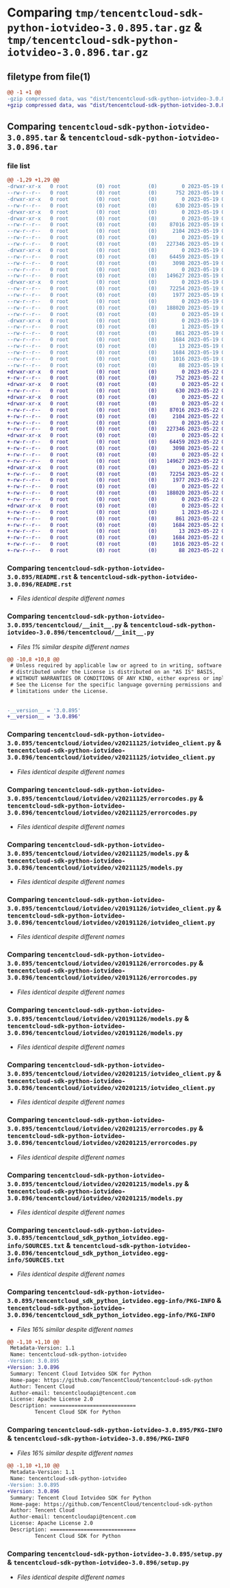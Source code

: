 # Comparing `tmp/tencentcloud-sdk-python-iotvideo-3.0.895.tar.gz` & `tmp/tencentcloud-sdk-python-iotvideo-3.0.896.tar.gz`

## filetype from file(1)

```diff
@@ -1 +1 @@
-gzip compressed data, was "dist/tencentcloud-sdk-python-iotvideo-3.0.895.tar", last modified: Fri May 19 02:53:38 2023, max compression
+gzip compressed data, was "dist/tencentcloud-sdk-python-iotvideo-3.0.896.tar", last modified: Mon May 22 00:25:55 2023, max compression
```

## Comparing `tencentcloud-sdk-python-iotvideo-3.0.895.tar` & `tencentcloud-sdk-python-iotvideo-3.0.896.tar`

### file list

```diff
@@ -1,29 +1,29 @@
-drwxr-xr-x   0 root         (0) root         (0)        0 2023-05-19 02:53:38.000000 tencentcloud-sdk-python-iotvideo-3.0.895/
--rw-r--r--   0 root         (0) root         (0)      752 2023-05-19 02:53:38.000000 tencentcloud-sdk-python-iotvideo-3.0.895/README.rst
-drwxr-xr-x   0 root         (0) root         (0)        0 2023-05-19 02:53:38.000000 tencentcloud-sdk-python-iotvideo-3.0.895/tencentcloud/
--rw-r--r--   0 root         (0) root         (0)      630 2023-05-19 02:53:38.000000 tencentcloud-sdk-python-iotvideo-3.0.895/tencentcloud/__init__.py
-drwxr-xr-x   0 root         (0) root         (0)        0 2023-05-19 02:53:38.000000 tencentcloud-sdk-python-iotvideo-3.0.895/tencentcloud/iotvideo/
-drwxr-xr-x   0 root         (0) root         (0)        0 2023-05-19 02:53:38.000000 tencentcloud-sdk-python-iotvideo-3.0.895/tencentcloud/iotvideo/v20211125/
--rw-r--r--   0 root         (0) root         (0)    87016 2023-05-19 02:53:38.000000 tencentcloud-sdk-python-iotvideo-3.0.895/tencentcloud/iotvideo/v20211125/iotvideo_client.py
--rw-r--r--   0 root         (0) root         (0)     2104 2023-05-19 02:53:38.000000 tencentcloud-sdk-python-iotvideo-3.0.895/tencentcloud/iotvideo/v20211125/errorcodes.py
--rw-r--r--   0 root         (0) root         (0)        0 2023-05-19 02:53:38.000000 tencentcloud-sdk-python-iotvideo-3.0.895/tencentcloud/iotvideo/v20211125/__init__.py
--rw-r--r--   0 root         (0) root         (0)   227346 2023-05-19 02:53:38.000000 tencentcloud-sdk-python-iotvideo-3.0.895/tencentcloud/iotvideo/v20211125/models.py
-drwxr-xr-x   0 root         (0) root         (0)        0 2023-05-19 02:53:38.000000 tencentcloud-sdk-python-iotvideo-3.0.895/tencentcloud/iotvideo/v20191126/
--rw-r--r--   0 root         (0) root         (0)    64459 2023-05-19 02:53:38.000000 tencentcloud-sdk-python-iotvideo-3.0.895/tencentcloud/iotvideo/v20191126/iotvideo_client.py
--rw-r--r--   0 root         (0) root         (0)     3098 2023-05-19 02:53:38.000000 tencentcloud-sdk-python-iotvideo-3.0.895/tencentcloud/iotvideo/v20191126/errorcodes.py
--rw-r--r--   0 root         (0) root         (0)        0 2023-05-19 02:53:38.000000 tencentcloud-sdk-python-iotvideo-3.0.895/tencentcloud/iotvideo/v20191126/__init__.py
--rw-r--r--   0 root         (0) root         (0)   149627 2023-05-19 02:53:38.000000 tencentcloud-sdk-python-iotvideo-3.0.895/tencentcloud/iotvideo/v20191126/models.py
-drwxr-xr-x   0 root         (0) root         (0)        0 2023-05-19 02:53:38.000000 tencentcloud-sdk-python-iotvideo-3.0.895/tencentcloud/iotvideo/v20201215/
--rw-r--r--   0 root         (0) root         (0)    72254 2023-05-19 02:53:38.000000 tencentcloud-sdk-python-iotvideo-3.0.895/tencentcloud/iotvideo/v20201215/iotvideo_client.py
--rw-r--r--   0 root         (0) root         (0)     1977 2023-05-19 02:53:38.000000 tencentcloud-sdk-python-iotvideo-3.0.895/tencentcloud/iotvideo/v20201215/errorcodes.py
--rw-r--r--   0 root         (0) root         (0)        0 2023-05-19 02:53:38.000000 tencentcloud-sdk-python-iotvideo-3.0.895/tencentcloud/iotvideo/v20201215/__init__.py
--rw-r--r--   0 root         (0) root         (0)   188020 2023-05-19 02:53:38.000000 tencentcloud-sdk-python-iotvideo-3.0.895/tencentcloud/iotvideo/v20201215/models.py
--rw-r--r--   0 root         (0) root         (0)        0 2023-05-19 02:53:38.000000 tencentcloud-sdk-python-iotvideo-3.0.895/tencentcloud/iotvideo/__init__.py
-drwxr-xr-x   0 root         (0) root         (0)        0 2023-05-19 02:53:38.000000 tencentcloud-sdk-python-iotvideo-3.0.895/tencentcloud_sdk_python_iotvideo.egg-info/
--rw-r--r--   0 root         (0) root         (0)        1 2023-05-19 02:53:38.000000 tencentcloud-sdk-python-iotvideo-3.0.895/tencentcloud_sdk_python_iotvideo.egg-info/dependency_links.txt
--rw-r--r--   0 root         (0) root         (0)      861 2023-05-19 02:53:38.000000 tencentcloud-sdk-python-iotvideo-3.0.895/tencentcloud_sdk_python_iotvideo.egg-info/SOURCES.txt
--rw-r--r--   0 root         (0) root         (0)     1684 2023-05-19 02:53:38.000000 tencentcloud-sdk-python-iotvideo-3.0.895/tencentcloud_sdk_python_iotvideo.egg-info/PKG-INFO
--rw-r--r--   0 root         (0) root         (0)       13 2023-05-19 02:53:38.000000 tencentcloud-sdk-python-iotvideo-3.0.895/tencentcloud_sdk_python_iotvideo.egg-info/top_level.txt
--rw-r--r--   0 root         (0) root         (0)     1684 2023-05-19 02:53:38.000000 tencentcloud-sdk-python-iotvideo-3.0.895/PKG-INFO
--rw-r--r--   0 root         (0) root         (0)     1016 2023-05-19 02:53:38.000000 tencentcloud-sdk-python-iotvideo-3.0.895/setup.py
--rw-r--r--   0 root         (0) root         (0)       88 2023-05-19 02:53:38.000000 tencentcloud-sdk-python-iotvideo-3.0.895/setup.cfg
+drwxr-xr-x   0 root         (0) root         (0)        0 2023-05-22 00:25:55.000000 tencentcloud-sdk-python-iotvideo-3.0.896/
+-rw-r--r--   0 root         (0) root         (0)      752 2023-05-22 00:25:55.000000 tencentcloud-sdk-python-iotvideo-3.0.896/README.rst
+drwxr-xr-x   0 root         (0) root         (0)        0 2023-05-22 00:25:55.000000 tencentcloud-sdk-python-iotvideo-3.0.896/tencentcloud/
+-rw-r--r--   0 root         (0) root         (0)      630 2023-05-22 00:25:55.000000 tencentcloud-sdk-python-iotvideo-3.0.896/tencentcloud/__init__.py
+drwxr-xr-x   0 root         (0) root         (0)        0 2023-05-22 00:25:55.000000 tencentcloud-sdk-python-iotvideo-3.0.896/tencentcloud/iotvideo/
+drwxr-xr-x   0 root         (0) root         (0)        0 2023-05-22 00:25:55.000000 tencentcloud-sdk-python-iotvideo-3.0.896/tencentcloud/iotvideo/v20211125/
+-rw-r--r--   0 root         (0) root         (0)    87016 2023-05-22 00:25:55.000000 tencentcloud-sdk-python-iotvideo-3.0.896/tencentcloud/iotvideo/v20211125/iotvideo_client.py
+-rw-r--r--   0 root         (0) root         (0)     2104 2023-05-22 00:25:55.000000 tencentcloud-sdk-python-iotvideo-3.0.896/tencentcloud/iotvideo/v20211125/errorcodes.py
+-rw-r--r--   0 root         (0) root         (0)        0 2023-05-22 00:25:55.000000 tencentcloud-sdk-python-iotvideo-3.0.896/tencentcloud/iotvideo/v20211125/__init__.py
+-rw-r--r--   0 root         (0) root         (0)   227346 2023-05-22 00:25:55.000000 tencentcloud-sdk-python-iotvideo-3.0.896/tencentcloud/iotvideo/v20211125/models.py
+drwxr-xr-x   0 root         (0) root         (0)        0 2023-05-22 00:25:55.000000 tencentcloud-sdk-python-iotvideo-3.0.896/tencentcloud/iotvideo/v20191126/
+-rw-r--r--   0 root         (0) root         (0)    64459 2023-05-22 00:25:55.000000 tencentcloud-sdk-python-iotvideo-3.0.896/tencentcloud/iotvideo/v20191126/iotvideo_client.py
+-rw-r--r--   0 root         (0) root         (0)     3098 2023-05-22 00:25:55.000000 tencentcloud-sdk-python-iotvideo-3.0.896/tencentcloud/iotvideo/v20191126/errorcodes.py
+-rw-r--r--   0 root         (0) root         (0)        0 2023-05-22 00:25:55.000000 tencentcloud-sdk-python-iotvideo-3.0.896/tencentcloud/iotvideo/v20191126/__init__.py
+-rw-r--r--   0 root         (0) root         (0)   149627 2023-05-22 00:25:55.000000 tencentcloud-sdk-python-iotvideo-3.0.896/tencentcloud/iotvideo/v20191126/models.py
+drwxr-xr-x   0 root         (0) root         (0)        0 2023-05-22 00:25:55.000000 tencentcloud-sdk-python-iotvideo-3.0.896/tencentcloud/iotvideo/v20201215/
+-rw-r--r--   0 root         (0) root         (0)    72254 2023-05-22 00:25:55.000000 tencentcloud-sdk-python-iotvideo-3.0.896/tencentcloud/iotvideo/v20201215/iotvideo_client.py
+-rw-r--r--   0 root         (0) root         (0)     1977 2023-05-22 00:25:55.000000 tencentcloud-sdk-python-iotvideo-3.0.896/tencentcloud/iotvideo/v20201215/errorcodes.py
+-rw-r--r--   0 root         (0) root         (0)        0 2023-05-22 00:25:55.000000 tencentcloud-sdk-python-iotvideo-3.0.896/tencentcloud/iotvideo/v20201215/__init__.py
+-rw-r--r--   0 root         (0) root         (0)   188020 2023-05-22 00:25:55.000000 tencentcloud-sdk-python-iotvideo-3.0.896/tencentcloud/iotvideo/v20201215/models.py
+-rw-r--r--   0 root         (0) root         (0)        0 2023-05-22 00:25:55.000000 tencentcloud-sdk-python-iotvideo-3.0.896/tencentcloud/iotvideo/__init__.py
+drwxr-xr-x   0 root         (0) root         (0)        0 2023-05-22 00:25:55.000000 tencentcloud-sdk-python-iotvideo-3.0.896/tencentcloud_sdk_python_iotvideo.egg-info/
+-rw-r--r--   0 root         (0) root         (0)        1 2023-05-22 00:25:55.000000 tencentcloud-sdk-python-iotvideo-3.0.896/tencentcloud_sdk_python_iotvideo.egg-info/dependency_links.txt
+-rw-r--r--   0 root         (0) root         (0)      861 2023-05-22 00:25:55.000000 tencentcloud-sdk-python-iotvideo-3.0.896/tencentcloud_sdk_python_iotvideo.egg-info/SOURCES.txt
+-rw-r--r--   0 root         (0) root         (0)     1684 2023-05-22 00:25:55.000000 tencentcloud-sdk-python-iotvideo-3.0.896/tencentcloud_sdk_python_iotvideo.egg-info/PKG-INFO
+-rw-r--r--   0 root         (0) root         (0)       13 2023-05-22 00:25:55.000000 tencentcloud-sdk-python-iotvideo-3.0.896/tencentcloud_sdk_python_iotvideo.egg-info/top_level.txt
+-rw-r--r--   0 root         (0) root         (0)     1684 2023-05-22 00:25:55.000000 tencentcloud-sdk-python-iotvideo-3.0.896/PKG-INFO
+-rw-r--r--   0 root         (0) root         (0)     1016 2023-05-22 00:25:55.000000 tencentcloud-sdk-python-iotvideo-3.0.896/setup.py
+-rw-r--r--   0 root         (0) root         (0)       88 2023-05-22 00:25:55.000000 tencentcloud-sdk-python-iotvideo-3.0.896/setup.cfg
```

### Comparing `tencentcloud-sdk-python-iotvideo-3.0.895/README.rst` & `tencentcloud-sdk-python-iotvideo-3.0.896/README.rst`

 * *Files identical despite different names*

### Comparing `tencentcloud-sdk-python-iotvideo-3.0.895/tencentcloud/__init__.py` & `tencentcloud-sdk-python-iotvideo-3.0.896/tencentcloud/__init__.py`

 * *Files 1% similar despite different names*

```diff
@@ -10,8 +10,8 @@
 # Unless required by applicable law or agreed to in writing, software
 # distributed under the License is distributed on an "AS IS" BASIS,
 # WITHOUT WARRANTIES OR CONDITIONS OF ANY KIND, either express or implied.
 # See the License for the specific language governing permissions and
 # limitations under the License.
 
 
-__version__ = '3.0.895'
+__version__ = '3.0.896'
```

### Comparing `tencentcloud-sdk-python-iotvideo-3.0.895/tencentcloud/iotvideo/v20211125/iotvideo_client.py` & `tencentcloud-sdk-python-iotvideo-3.0.896/tencentcloud/iotvideo/v20211125/iotvideo_client.py`

 * *Files identical despite different names*

### Comparing `tencentcloud-sdk-python-iotvideo-3.0.895/tencentcloud/iotvideo/v20211125/errorcodes.py` & `tencentcloud-sdk-python-iotvideo-3.0.896/tencentcloud/iotvideo/v20211125/errorcodes.py`

 * *Files identical despite different names*

### Comparing `tencentcloud-sdk-python-iotvideo-3.0.895/tencentcloud/iotvideo/v20211125/models.py` & `tencentcloud-sdk-python-iotvideo-3.0.896/tencentcloud/iotvideo/v20211125/models.py`

 * *Files identical despite different names*

### Comparing `tencentcloud-sdk-python-iotvideo-3.0.895/tencentcloud/iotvideo/v20191126/iotvideo_client.py` & `tencentcloud-sdk-python-iotvideo-3.0.896/tencentcloud/iotvideo/v20191126/iotvideo_client.py`

 * *Files identical despite different names*

### Comparing `tencentcloud-sdk-python-iotvideo-3.0.895/tencentcloud/iotvideo/v20191126/errorcodes.py` & `tencentcloud-sdk-python-iotvideo-3.0.896/tencentcloud/iotvideo/v20191126/errorcodes.py`

 * *Files identical despite different names*

### Comparing `tencentcloud-sdk-python-iotvideo-3.0.895/tencentcloud/iotvideo/v20191126/models.py` & `tencentcloud-sdk-python-iotvideo-3.0.896/tencentcloud/iotvideo/v20191126/models.py`

 * *Files identical despite different names*

### Comparing `tencentcloud-sdk-python-iotvideo-3.0.895/tencentcloud/iotvideo/v20201215/iotvideo_client.py` & `tencentcloud-sdk-python-iotvideo-3.0.896/tencentcloud/iotvideo/v20201215/iotvideo_client.py`

 * *Files identical despite different names*

### Comparing `tencentcloud-sdk-python-iotvideo-3.0.895/tencentcloud/iotvideo/v20201215/errorcodes.py` & `tencentcloud-sdk-python-iotvideo-3.0.896/tencentcloud/iotvideo/v20201215/errorcodes.py`

 * *Files identical despite different names*

### Comparing `tencentcloud-sdk-python-iotvideo-3.0.895/tencentcloud/iotvideo/v20201215/models.py` & `tencentcloud-sdk-python-iotvideo-3.0.896/tencentcloud/iotvideo/v20201215/models.py`

 * *Files identical despite different names*

### Comparing `tencentcloud-sdk-python-iotvideo-3.0.895/tencentcloud_sdk_python_iotvideo.egg-info/SOURCES.txt` & `tencentcloud-sdk-python-iotvideo-3.0.896/tencentcloud_sdk_python_iotvideo.egg-info/SOURCES.txt`

 * *Files identical despite different names*

### Comparing `tencentcloud-sdk-python-iotvideo-3.0.895/tencentcloud_sdk_python_iotvideo.egg-info/PKG-INFO` & `tencentcloud-sdk-python-iotvideo-3.0.896/tencentcloud_sdk_python_iotvideo.egg-info/PKG-INFO`

 * *Files 16% similar despite different names*

```diff
@@ -1,10 +1,10 @@
 Metadata-Version: 1.1
 Name: tencentcloud-sdk-python-iotvideo
-Version: 3.0.895
+Version: 3.0.896
 Summary: Tencent Cloud Iotvideo SDK for Python
 Home-page: https://github.com/TencentCloud/tencentcloud-sdk-python
 Author: Tencent Cloud
 Author-email: tencentcloudapi@tencent.com
 License: Apache License 2.0
 Description: ============================
         Tencent Cloud SDK for Python
```

### Comparing `tencentcloud-sdk-python-iotvideo-3.0.895/PKG-INFO` & `tencentcloud-sdk-python-iotvideo-3.0.896/PKG-INFO`

 * *Files 16% similar despite different names*

```diff
@@ -1,10 +1,10 @@
 Metadata-Version: 1.1
 Name: tencentcloud-sdk-python-iotvideo
-Version: 3.0.895
+Version: 3.0.896
 Summary: Tencent Cloud Iotvideo SDK for Python
 Home-page: https://github.com/TencentCloud/tencentcloud-sdk-python
 Author: Tencent Cloud
 Author-email: tencentcloudapi@tencent.com
 License: Apache License 2.0
 Description: ============================
         Tencent Cloud SDK for Python
```

### Comparing `tencentcloud-sdk-python-iotvideo-3.0.895/setup.py` & `tencentcloud-sdk-python-iotvideo-3.0.896/setup.py`

 * *Files identical despite different names*

